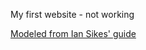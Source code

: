My first website - not working

[Modeled from Ian Sikes' guide](https://medium.com/@ianjsikes/build-a-personal-website-with-html-and-css-part-1-3013fb5dacd4)
